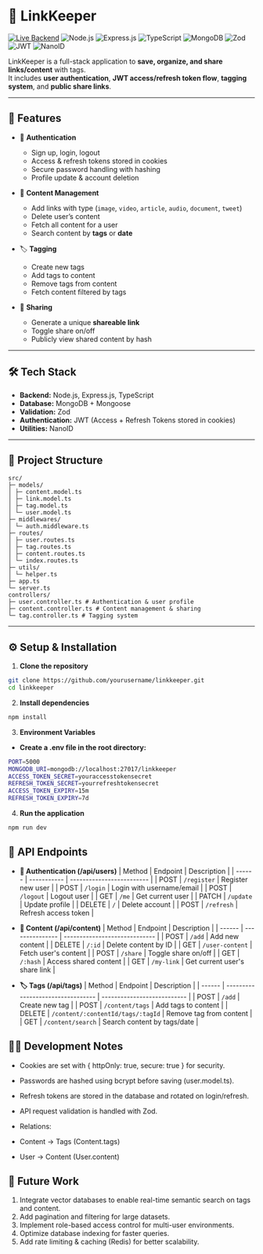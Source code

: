 # 📌 LinkKeeper
[![Live Backend](https://img.shields.io/badge/API-Live-brightgreen)](https://linkkeeper-backend.onrender.com)
![Node.js](https://img.shields.io/badge/Node.js-339933?style=for-the-badge&logo=node.js&logoColor=white)
![Express.js](https://img.shields.io/badge/Express.js-000000?style=for-the-badge&logo=express&logoColor=white)
![TypeScript](https://img.shields.io/badge/TypeScript-3178C6?style=for-the-badge&logo=typescript&logoColor=white)
![MongoDB](https://img.shields.io/badge/MongoDB-47A248?style=for-the-badge&logo=mongodb&logoColor=white)
![Zod](https://img.shields.io/badge/Zod-000000?style=for-the-badge&logo=typescript&logoColor=white)
![JWT](https://img.shields.io/badge/JWT-000000?style=for-the-badge&logo=JSONwebtokens&logoColor=white)
![NanoID](https://img.shields.io/badge/NanoID-000000?style=for-the-badge&logo=nanoid&logoColor=white)

LinkKeeper is a full-stack application to **save, organize, and share links/content** with tags.  
It includes **user authentication**, **JWT access/refresh token flow**, **tagging system**, and **public share links**.

---

## 🚀 Features

- 🔑 **Authentication**

  - Sign up, login, logout
  - Access & refresh tokens stored in cookies
  - Secure password handling with hashing
  - Profile update & account deletion

- 📂 **Content Management**

  - Add links with type (`image`, `video`, `article`, `audio`, `document`, `tweet`)
  - Delete user’s content
  - Fetch all content for a user
  - Search content by **tags** or **date**

- 🏷 **Tagging**

  - Create new tags
  - Add tags to content
  - Remove tags from content
  - Fetch content filtered by tags

- 🔗 **Sharing**
  - Generate a unique **shareable link**
  - Toggle share on/off
  - Publicly view shared content by hash

---

## 🛠️ Tech Stack

- **Backend:** Node.js, Express.js, TypeScript
- **Database:** MongoDB + Mongoose
- **Validation:** Zod
- **Authentication:** JWT (Access + Refresh Tokens stored in cookies)
- **Utilities:** NanoID

---

## 📂 Project Structure

```
src/
├─ models/
│ ├─ content.model.ts
│ ├─ link.model.ts
│ ├─ tag.model.ts
│ └─ user.model.ts
├─ middlewares/
│ └─ auth.middleware.ts
├─ routes/
│ ├─ user.routes.ts
│ ├─ tag.routes.ts
│ ├─ content.routes.ts
│ └─ index.routes.ts
├─ utils/
│ └─ helper.ts
├─ app.ts
└─ server.ts
controllers/
├─ user.controller.ts # Authentication & user profile
├─ content.controller.ts # Content management & sharing
└─ tag.controller.ts # Tagging system
```

---

## ⚙️ Setup & Installation

1. **Clone the repository**

```bash
git clone https://github.com/yourusername/linkkeeper.git
cd linkkeeper
```

2. **Install dependencies**

```bash
npm install
```

3. **Environment Variables**

- **Create a .env file in the root directory:**

```bash
PORT=5000
MONGODB_URI=mongodb://localhost:27017/linkkeeper
ACCESS_TOKEN_SECRET=youraccesstokensecret
REFRESH_TOKEN_SECRET=yourrefreshtokensecret
ACCESS_TOKEN_EXPIRY=15m
REFRESH_TOKEN_EXPIRY=7d
```

4. **Run the application**

```bash
npm run dev
```

## 📡 API Endpoints

- **🔑 Authentication (/api/users)**
  | Method | Endpoint | Description |
  | ------ | ----------- | ------------------------- |
  | POST | `/register` | Register new user |
  | POST | `/login` | Login with username/email |
  | POST | `/logout` | Logout user |
  | GET | `/me` | Get current user |
  | PATCH | `/update` | Update profile |
  | DELETE | `/` | Delete account |
  | POST | `/refresh` | Refresh access token |

- **📂 Content (/api/content)**
  | Method | Endpoint | Description |
  | ------ | --------------- | ----------------------------- |
  | POST | `/add` | Add new content |
  | DELETE | `/:id` | Delete content by ID |
  | GET | `/user-content` | Fetch user's content |
  | POST | `/share` | Toggle share on/off |
  | GET | `/:hash` | Access shared content |
  | GET | `/my-link` | Get current user's share link |

- **🏷 Tags (/api/tags)**
  | Method | Endpoint | Description |
  | ------ | --------------------------------- | --------------------------- |
  | POST | `/add` | Create new tag |
  | POST | `/content/tags` | Add tags to content |
  | DELETE | `/content/:contentId/tags/:tagId` | Remove tag from content |
  | GET | `/content/search` | Search content by tags/date |

## 🧑‍💻 Development Notes

- Cookies are set with { httpOnly: true, secure: true } for security.
- Passwords are hashed using bcrypt before saving (user.model.ts).
- Refresh tokens are stored in the database and rotated on login/refresh.
- API request validation is handled with Zod.

- Relations:
- Content → Tags (Content.tags)
- User → Content (User.content)

## 🔮 Future Work

1. Integrate vector databases to enable real-time semantic search on tags and content.
2. Add pagination and filtering for large datasets.
3. Implement role-based access control for multi-user environments.
4. Optimize database indexing for faster queries.
5. Add rate limiting & caching (Redis) for better scalability.
